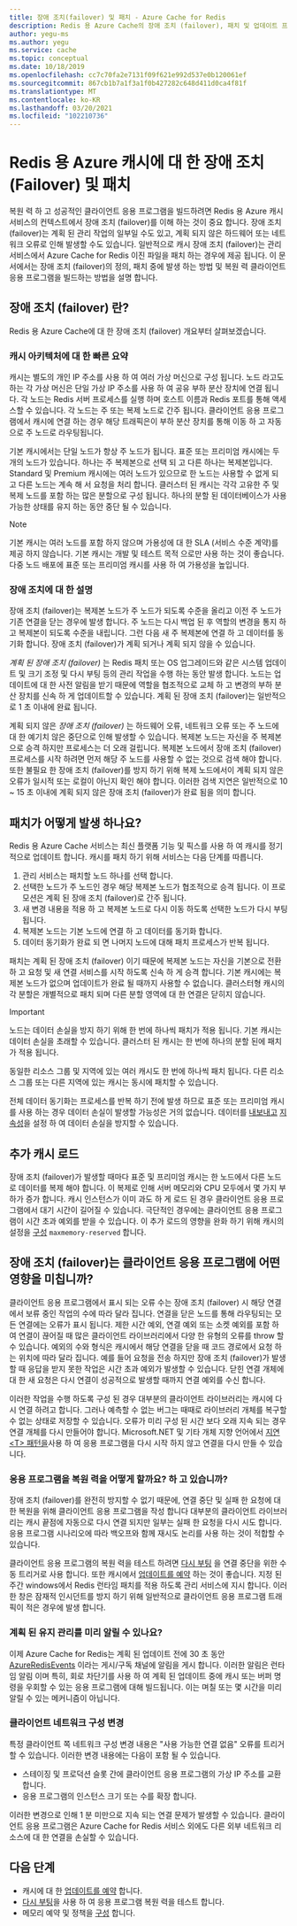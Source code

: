 ```yaml
---
title: 장애 조치(failover) 및 패치 - Azure Cache for Redis
description: Redis 용 Azure Cache의 장애 조치 (failover), 패치 및 업데이트 프로세스에 대해 알아봅니다.
author: yegu-ms
ms.author: yegu
ms.service: cache
ms.topic: conceptual
ms.date: 10/18/2019
ms.openlocfilehash: cc7c70fa2e7131f09f621e992d537e0b120061ef
ms.sourcegitcommit: 867cb1b7a1f3a1f0b427282c648d411d0ca4f81f
ms.translationtype: MT
ms.contentlocale: ko-KR
ms.lasthandoff: 03/20/2021
ms.locfileid: "102210736"
---
```

# <a name="failover-and-patching-for-azure-cache-for-redis"></a>Redis 용 Azure 캐시에 대 한 장애 조치 (Failover) 및 패치

복원 력 하 고 성공적인 클라이언트 응용 프로그램을 빌드하려면 Redis 용 Azure 캐시 서비스의 컨텍스트에서 장애 조치 (failover)를 이해 하는 것이 중요 합니다. 장애 조치 (failover)는 계획 된 관리 작업의 일부일 수도 있고, 계획 되지 않은 하드웨어 또는 네트워크 오류로 인해 발생할 수도 있습니다. 일반적으로 캐시 장애 조치 (failover)는 관리 서비스에서 Azure Cache for Redis 이진 파일을 패치 하는 경우에 제공 됩니다. 이 문서에서는 장애 조치 (failover)의 정의, 패치 중에 발생 하는 방법 및 복원 력 클라이언트 응용 프로그램을 빌드하는 방법을 설명 합니다.

## <a name="what-is-a-failover"></a>장애 조치 (failover) 란?

Redis 용 Azure Cache에 대 한 장애 조치 (failover) 개요부터 살펴보겠습니다.

### <a name="a-quick-summary-of-cache-architecture"></a>캐시 아키텍처에 대 한 빠른 요약

캐시는 별도의 개인 IP 주소를 사용 하 여 여러 가상 머신으로 구성 됩니다. 노드 라고도 하는 각 가상 머신은 단일 가상 IP 주소를 사용 하 여 공유 부하 분산 장치에 연결 됩니다. 각 노드는 Redis 서버 프로세스를 실행 하며 호스트 이름과 Redis 포트를 통해 액세스할 수 있습니다. 각 노드는 주 또는 복제 노드로 간주 됩니다. 클라이언트 응용 프로그램에서 캐시에 연결 하는 경우 해당 트래픽은이 부하 분산 장치를 통해 이동 하 고 자동으로 주 노드로 라우팅됩니다.

기본 캐시에서는 단일 노드가 항상 주 노드가 됩니다. 표준 또는 프리미엄 캐시에는 두 개의 노드가 있습니다. 하나는 주 복제본으로 선택 되 고 다른 하나는 복제본입니다. Standard 및 Premium 캐시에는 여러 노드가 있으므로 한 노드는 사용할 수 없게 되 고 다른 노드는 계속 해 서 요청을 처리 합니다. 클러스터 된 캐시는 각각 고유한 주 및 복제 노드를 포함 하는 많은 분할으로 구성 됩니다. 하나의 분할 된 데이터베이스가 사용 가능한 상태를 유지 하는 동안 중단 될 수 있습니다.

> [!NOTE]
> 기본 캐시는 여러 노드를 포함 하지 않으며 가용성에 대 한 SLA (서비스 수준 계약)를 제공 하지 않습니다. 기본 캐시는 개발 및 테스트 목적 으로만 사용 하는 것이 좋습니다. 다중 노드 배포에 표준 또는 프리미엄 캐시를 사용 하 여 가용성을 높입니다.

### <a name="explanation-of-a-failover"></a>장애 조치에 대 한 설명

장애 조치 (failover)는 복제본 노드가 주 노드가 되도록 수준을 올리고 이전 주 노드가 기존 연결을 닫는 경우에 발생 합니다. 주 노드는 다시 백업 된 후 역할의 변경을 통지 하 고 복제본이 되도록 수준을 내립니다. 그런 다음 새 주 복제본에 연결 하 고 데이터를 동기화 합니다. 장애 조치 (failover)가 계획 되거나 계획 되지 않을 수 있습니다.

*계획 된 장애 조치 (failover)* 는 Redis 패치 또는 OS 업그레이드와 같은 시스템 업데이트 및 크기 조정 및 다시 부팅 등의 관리 작업을 수행 하는 동안 발생 합니다. 노드는 업데이트에 대 한 사전 알림을 받기 때문에 역할을 협조적으로 교체 하 고 변경의 부하 분산 장치를 신속 하 게 업데이트할 수 있습니다. 계획 된 장애 조치 (failover)는 일반적으로 1 초 이내에 완료 됩니다.

계획 되지 않은 *장애 조치 (failover)* 는 하드웨어 오류, 네트워크 오류 또는 주 노드에 대 한 예기치 않은 중단으로 인해 발생할 수 있습니다. 복제본 노드는 자신을 주 복제본으로 승격 하지만 프로세스는 더 오래 걸립니다. 복제본 노드에서 장애 조치 (failover) 프로세스를 시작 하려면 먼저 해당 주 노드를 사용할 수 없는 것으로 검색 해야 합니다. 또한 불필요 한 장애 조치 (failover)를 방지 하기 위해 복제 노드에서이 계획 되지 않은 오류가 일시적 또는 로컬이 아닌지 확인 해야 합니다. 이러한 검색 지연은 일반적으로 10 ~ 15 초 이내에 계획 되지 않은 장애 조치 (failover)가 완료 됨을 의미 합니다.

## <a name="how-does-patching-occur"></a>패치가 어떻게 발생 하나요?

Redis 용 Azure Cache 서비스는 최신 플랫폼 기능 및 픽스를 사용 하 여 캐시를 정기적으로 업데이트 합니다. 캐시를 패치 하기 위해 서비스는 다음 단계를 따릅니다.

1. 관리 서비스는 패치할 노드 하나를 선택 합니다.
1. 선택한 노드가 주 노드인 경우 해당 복제본 노드가 협조적으로 승격 됩니다. 이 프로 모션은 계획 된 장애 조치 (failover)로 간주 됩니다.
1. 새 변경 내용을 적용 하 고 복제본 노드로 다시 이동 하도록 선택한 노드가 다시 부팅 됩니다.
1. 복제본 노드는 기본 노드에 연결 하 고 데이터를 동기화 합니다.
1. 데이터 동기화가 완료 되 면 나머지 노드에 대해 패치 프로세스가 반복 됩니다.

패치는 계획 된 장애 조치 (failover) 이기 때문에 복제본 노드는 자신을 기본으로 전환 하 고 요청 및 새 연결 서비스를 시작 하도록 신속 하 게 승격 합니다. 기본 캐시에는 복제본 노드가 없으며 업데이트가 완료 될 때까지 사용할 수 없습니다. 클러스터형 캐시의 각 분할은 개별적으로 패치 되며 다른 분할 영역에 대 한 연결은 닫히지 않습니다.

> [!IMPORTANT]
> 노드는 데이터 손실을 방지 하기 위해 한 번에 하나씩 패치가 적용 됩니다. 기본 캐시는 데이터 손실을 초래할 수 있습니다. 클러스터 된 캐시는 한 번에 하나의 분할 된에 패치가 적용 됩니다.

동일한 리소스 그룹 및 지역에 있는 여러 캐시도 한 번에 하나씩 패치 됩니다.  다른 리소스 그룹 또는 다른 지역에 있는 캐시는 동시에 패치할 수 있습니다.

전체 데이터 동기화는 프로세스를 반복 하기 전에 발생 하므로 표준 또는 프리미엄 캐시를 사용 하는 경우 데이터 손실이 발생할 가능성은 거의 없습니다. 데이터를 [내보내고](cache-how-to-import-export-data.md#export) [지 속성](cache-how-to-premium-persistence.md)을 설정 하 여 데이터 손실을 방지할 수 있습니다.

## <a name="additional-cache-load"></a>추가 캐시 로드

장애 조치 (failover)가 발생할 때마다 표준 및 프리미엄 캐시는 한 노드에서 다른 노드로 데이터를 복제 해야 합니다. 이 복제로 인해 서버 메모리와 CPU 모두에서 몇 가지 부하가 증가 합니다. 캐시 인스턴스가 이미 과도 하 게 로드 된 경우 클라이언트 응용 프로그램에서 대기 시간이 길어질 수 있습니다. 극단적인 경우에는 클라이언트 응용 프로그램이 시간 초과 예외를 받을 수 있습니다. 이 추가 로드의 영향을 완화 하기 위해 캐시의 설정을 [구성](cache-configure.md#memory-policies) `maxmemory-reserved` 합니다.

## <a name="how-does-a-failover-affect-my-client-application"></a>장애 조치 (failover)는 클라이언트 응용 프로그램에 어떤 영향을 미칩니까?

클라이언트 응용 프로그램에서 표시 되는 오류 수는 장애 조치 (failover) 시 해당 연결에서 보류 중인 작업의 수에 따라 달라 집니다. 연결을 닫은 노드를 통해 라우팅되는 모든 연결에는 오류가 표시 됩니다. 제한 시간 예외, 연결 예외 또는 소켓 예외를 포함 하 여 연결이 끊어질 때 많은 클라이언트 라이브러리에서 다양 한 유형의 오류를 throw 할 수 있습니다. 예외의 수와 형식은 캐시에서 해당 연결을 닫을 때 코드 경로에서 요청 하는 위치에 따라 달라 집니다. 예를 들어 요청을 전송 하지만 장애 조치 (failover)가 발생할 때 응답을 받지 못한 작업은 시간 초과 예외가 발생할 수 있습니다. 닫힌 연결 개체에 대 한 새 요청은 다시 연결이 성공적으로 발생할 때까지 연결 예외를 수신 합니다.

이러한 작업을 수행 하도록 구성 된 경우 대부분의 클라이언트 라이브러리는 캐시에 다시 연결 하려고 합니다. 그러나 예측할 수 없는 버그는 때때로 라이브러리 개체를 복구할 수 없는 상태로 저장할 수 있습니다. 오류가 미리 구성 된 시간 보다 오래 지속 되는 경우 연결 개체를 다시 만들어야 합니다. Microsoft.NET 및 기타 개체 지향 언어에서 [지연 \<T\> 패턴을](https://gist.github.com/JonCole/925630df72be1351b21440625ff2671f#reconnecting-with-lazyt-pattern)사용 하 여 응용 프로그램을 다시 시작 하지 않고 연결을 다시 만들 수 있습니다.

### <a name="how-do-i-make-my-application-resilient"></a>응용 프로그램을 복원 력을 어떻게 할까요? 하 고 있습니까?

장애 조치 (failover)를 완전히 방지할 수 없기 때문에, 연결 중단 및 실패 한 요청에 대 한 복원을 위해 클라이언트 응용 프로그램을 작성 합니다 대부분의 클라이언트 라이브러리는 캐시 끝점에 자동으로 다시 연결 되지만 일부는 실패 한 요청을 다시 시도 합니다. 응용 프로그램 시나리오에 따라 백오프와 함께 재시도 논리를 사용 하는 것이 적합할 수 있습니다.

클라이언트 응용 프로그램의 복원 력을 테스트 하려면 [다시 부팅](cache-administration.md#reboot) 을 연결 중단을 위한 수동 트리거로 사용 합니다. 또한 캐시에서 [업데이트를 예약](cache-administration.md#schedule-updates) 하는 것이 좋습니다. 지정 된 주간 windows에서 Redis 런타임 패치를 적용 하도록 관리 서비스에 지시 합니다. 이러한 창은 잠재적 인시던트를 방지 하기 위해 일반적으로 클라이언트 응용 프로그램 트래픽이 적은 경우에 발생 합니다.

### <a name="can-i-be-notified-in-advance-of-a-planned-maintenance"></a>계획 된 유지 관리를 미리 알릴 수 있나요?

이제 Azure Cache for Redis는 계획 된 업데이트 전에 30 초 동안 [AzureRedisEvents](https://github.com/Azure/AzureCacheForRedis/blob/main/AzureRedisEvents.md) 이라는 게시/구독 채널에 알림을 게시 합니다. 이러한 알림은 런타임 알림 이며 특히, 회로 차단기를 사용 하 여 계획 된 업데이트 중에 캐시 또는 버퍼 명령을 우회할 수 있는 응용 프로그램에 대해 빌드됩니다. 이는 며칠 또는 몇 시간을 미리 알릴 수 있는 메커니즘이 아닙니다.

### <a name="client-network-configuration-changes"></a>클라이언트 네트워크 구성 변경

특정 클라이언트 쪽 네트워크 구성 변경 내용은 "사용 가능한 연결 없음" 오류를 트리거할 수 있습니다. 이러한 변경 내용에는 다음이 포함 될 수 있습니다.

- 스테이징 및 프로덕션 슬롯 간에 클라이언트 응용 프로그램의 가상 IP 주소를 교환 합니다.
- 응용 프로그램의 인스턴스 크기 또는 수를 확장 합니다.

이러한 변경으로 인해 1 분 미만으로 지속 되는 연결 문제가 발생할 수 있습니다. 클라이언트 응용 프로그램은 Azure Cache for Redis 서비스 외에도 다른 외부 네트워크 리소스에 대 한 연결을 손실할 수 있습니다.

## <a name="next-steps"></a>다음 단계

- 캐시에 대 한 [업데이트를 예약](cache-administration.md#schedule-updates) 합니다.
- [다시 부팅](cache-administration.md#reboot)을 사용 하 여 응용 프로그램 복원 력을 테스트 합니다.
- 메모리 예약 및 정책을 [구성](cache-configure.md#memory-policies) 합니다.
